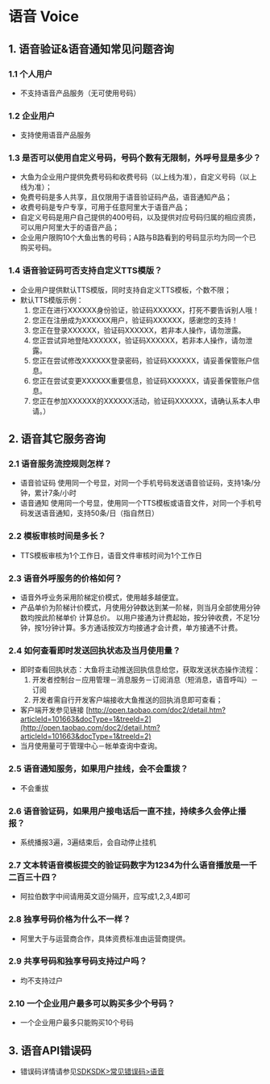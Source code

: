 # 语音 Voice

## 1. 语音验证&语音通知常见问题咨询

### 1.1 个人用户
- 不支持语音产品服务（无可使用号码）

### 1.2 企业用户
- 支持使用语音产品服务

### 1.3 是否可以使用自定义号码，号码个数有无限制，外呼号显是多少？
- 大鱼为企业用户提供免费号码和收费号码（以上线为准），自定义号码（以上线为准）；   
- 免费号码是多人共享，且仅限用于语音验证码产品，语音通知产品；   
- 收费号码是专户专享，可用于任意阿里大于语音产品；   
- 自定义号码是用户自己提供的400号码，以及提供对应号码归属的相应资质，可以用户阿里大于的语音产品；   
- 企业用户限购10个大鱼出售的号码；A路与B路看到的号码显示均为同一个已购买号码。

### 1.4 语音验证码可否支持自定义TTS模版？
- 企业用户提供默认TTS模版，同时支持自定义TTS模板，个数不限；  
- 默认TTS模版示例：  
  1. 您正在进行XXXXXX身份验证，验证码XXXXXX，打死不要告诉别人哦！  
  2. 您正在注册成为XXXXXX用户，验证码XXXXXX，感谢您的支持！  
  3. 您正在登录XXXXXX，验证码XXXXXX，若非本人操作，请勿泄露。  
  4. 您正尝试异地登陆XXXXXX，验证码XXXXXX，若非本人操作，请勿泄露。  
  5. 您正在尝试修改XXXXXX登录密码，验证码XXXXXX，请妥善保管账户信息。  
  6. 您正在尝试变更XXXXXX重要信息，验证码XXXXXX，请妥善保管账户信息。  
  7. 您正在参加XXXXXX的XXXXXX活动，验证码XXXXXX，请确认系本人申请。）

## 2. 语音其它服务咨询

### 2.1 语音服务流控规则怎样？
- 语音验证码 使用同一个号显，对同一个手机号码发送语音验证码，支持1条/分钟，累计7条/小时  
- 语音通知 使用同一个号显，使用同一个TTS模板或语音文件，对同一个手机号码发送语音通知，支持50条/日（指自然日）

### 2.2 模板审核时间是多长？
- TTS模板审核为1个工作日，语音文件审核时间为1个工作日

### 2.3 语音外呼服务的价格如何？
- 语音外呼业务采用阶梯定价模式，使用越多越便宜。  
- 产品单价为阶梯计价模式，月使用分钟数达到某一阶梯，则当月全部使用分钟数均按此阶梯单价 计算总价。 以用户接通为计费起始，按分钟收费，不足1分钟，按1分钟计算。多方通话按双方均接通才会计费，单方接通不计费。

### 2.4 如何查看即时发送回执状态及当月使用量？
- 即时查看回执状态：大鱼将主动推送回执信息给您，获取发送状态操作流程：  
  1. 开发者控制台－应用管理－消息服务－订阅消息（短消息，语音呼叫）－订阅  
  2. 开发者需自行开发客户端接收大鱼推送的回执消息即可查看；  
- 客户端开发参见链接 [http://open.taobao.com/doc2/detail.htm?articleId=101663&docType=1&treeId=2](http://open.taobao.com/doc2/detail.htm?articleId=101663&docType=1&treeId=2)  
- 当月使用量可于管理中心－帐单查询中查询。

### 2.5 语音通知服务，如果用户挂线，会不会重拨？
- 不会重拔

### 2.6 语音验证码，如果用户接电话后一直不挂，持续多久会停止播报？
- 系统播报3遍，3遍结束后，会自动停止挂机

### 2.7 文本转语音模板提交的验证码数字为1234为什么语音播放是一千二百三十四？
- 阿拉伯数字中间请用英文逗分隔开，应写成1,2,3,4即可

### 2.8 独享号码价格为什么不一样？
- 阿里大于与运营商合作，具体资费标准由运营商提供。

### 2.9 共享号码和独享号码支持过户吗？
- 均不支持过户

### 2.10 一个企业用户最多可以购买多少个号码？
- 一个企业用户最多只能购买10个号码

## 3. 语音API错误码
- 错误码详情请参见[SDKSDK>常见错误码>语音](error-code.md#-voice)

